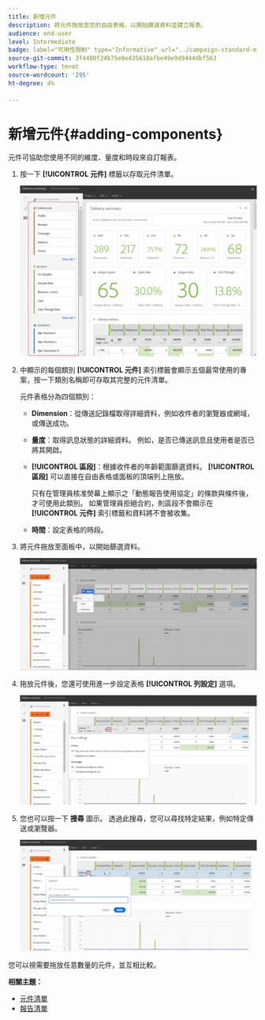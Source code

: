```yaml
---
title: 新增元件
description: 將元件拖放至您的自由表格，以開始篩選資料並建立報表。
audience: end-user
level: Intermediate
badge: label="可用性限制" type="Informative" url="../campaign-standard-migration-home.md" tooltip="僅限Campaign Standard已移轉的使用者"
source-git-commit: 3f4400f24b75e8e435610afbe49e9d9444dbf563
workflow-type: tm+mt
source-wordcount: '295'
ht-degree: 4%

---
```


# 新增元件{#adding-components}

元件可協助您使用不同的維度、量度和時段來自訂報表。

1. 按一下 **[!UICONTROL 元件]** 標籤以存取元件清單。

   ![](assets/dynamic_report_components.png)

1. 中顯示的每個類別 **[!UICONTROL 元件]** 索引標籤會顯示五個最常使用的專案，按一下類別名稱即可存取其完整的元件清單。

   元件表格分為四個類別：

   * **Dimension**：從傳送記錄檔取得詳細資料，例如收件者的瀏覽器或網域，或傳送成功。
   * **量度**：取得訊息狀態的詳細資料。 例如，是否已傳送訊息且使用者是否已將其開啟。
   * **[!UICONTROL 區段]**：根據收件者的年齡範圍篩選資料。 **[!UICONTROL 區段]** 可以直接在自由表格或面板的頂端列上拖放。

     只有在管理員核准熒幕上顯示之「動態報告使用協定」的條款與條件後，才可使用此類別。 如果管理員拒絕合約，則區段不會顯示在 **[!UICONTROL 元件]** 索引標籤和資料將不會被收集。

   * **時間**：設定表格的時段。

1. 將元件拖放至面板中，以開始篩選資料。

   ![](assets/dynamic_report_components_2.png)

1. 拖放元件後，您還可使用進一步設定表格 **[!UICONTROL 列設定]** 選項。

   ![](assets/dynamic_report_components_3.png)

1. 您也可以按一下 **搜尋** 圖示。 透過此搜尋，您可以尋找特定結果，例如特定傳送或瀏覽器。

   ![](assets/dynamic_report_components_4.png)

您可以視需要拖放任意數量的元件，並互相比較。

**相關主題：**

* [元件清單](list-of-components.md)
* [報告清單](defining-the-report-period.md)
